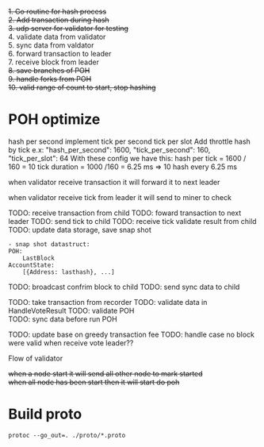 ~~1. Go routine for hash process~~  
~~2. Add transaction during hash~~  
~~3. udp server for validator for testing~~  
4. validate data from validator  
5. sync data from valdator  
6. forward transaction to leader  
7. receive block from leader   
~~8. save branches of POH~~  
~~9. handle forks from POH~~  
~~10. valid range of count to start, stop hashing~~  


# POH optimize
hash per second
implement tick per second
tick per slot 
Add throttle hash by tick 
e.x:
"hash_per_second": 1600,
"tick_per_second": 160,
"tick_per_slot": 64
With these config we have this:
hash per tick = 1600 / 160 = 10
tick duration = 1000 /160 = 6.25 ms
=> 10 hash every 6.25 ms 

when validator receive transaction it will forward it to next leader

when validator receive tick from leader it will send to miner to check



TODO: receive transaction from child
TODO: foward transaction to next leader
TODO: send tick to child
TODO: receive tick validate result from child
TODO: update data storage, save snap shot
    
    - snap shot datastruct:
    POH:
        LastBlock    
    AccountState:
        [{Address: lasthash}, ...]

TODO: broadcast confrim block to child
TODO: send sync data to child


TODO: take transaction from recorder
TODO:  validate data in HandleVoteResult
TODO: validate POH  
TODO: sync data before run POH

TODO: update base on greedy transaction fee
TODO: handle case no block were valid when receive vote leader??


Flow of validator

~~when a node start it will send all other node to mark started~~  
~~when all node has been start then it will start do poh~~
 

# Build proto  
`protoc --go_out=. ./proto/*.proto`  